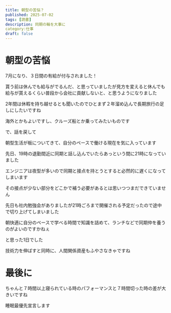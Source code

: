 ```yaml
---
title: 朝型の苦悩？
published: 2025-07-02
tags: [読書]
description: 同期の輪を大事に
category:仕事
draft: false
---
```


# 朝型の苦悩

7月になり、３日間の有給が付与されました！

貰う前は休んでも給与がでるんだ、と思っていましたが見方を変えると休んでも給与が貰えるくらい普段から会社に貢献しないと、と思うようになりました

2年間は休暇を持ち越せるとも聞いたのでひとまず２年溜め込んで長期旅行の足しにしたいですね

海外とかもよいですし、クルーズ船とか乗ってみたいものです

で、話を戻して

朝型生活が板についてきて、自分のペースで働ける現在を気に入っています

先日、19時の退勤間近に同期と話し込んでいたらあっという間に21時になっていました

エンジニアは夜型が多いので同期と接点を持とうとすると必然的に遅くになってしまいます

その接点が少ない部分をどこかで補う必要があるとは思いつつまだできていません

先日も社内勉強会がありましたが21時ごろまで開催される予定だったので途中で切り上げてしまいました

朝快適に自分のペースで学べる時間で知識を詰めて、ランチなどで同期仲を養うのがよいのですかねぇ

と思った1日でした

技術力を伸ばすと同時に、人間関係資産もふやさなきゃですね

# 最後に

ちゃんと７時間以上寝られている時のパフォーマンスと７時間切った時の差が大きいですね

睡眠最優先宣言します
